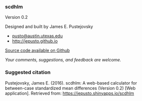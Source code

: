 ### scdhlm

Version 0.2

Designed and built by James E. Pustejovsky

* pusto@austin.utexas.edu
* http://jepusto.github.io

[Source code available on Github](https://github.com/jepusto/scdhlm/tree/master/inst/shiny-examples/scdhlm)

_Your comments, suggestions, and feedback are welcome._

### Suggested citation

Pustejovsky, James E. (2016). scdhlm: A web-based calculator for between-case standardized mean differences (Version 0.2) [Web application]. Retrieved from: https://jepusto.shinyapps.io/scdhlm
